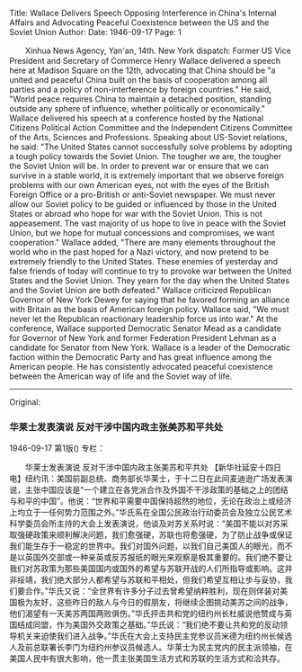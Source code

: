 Title: Wallace Delivers Speech Opposing Interference in China's Internal Affairs and Advocating Peaceful Coexistence between the US and the Soviet Union
Author:
Date: 1946-09-17
Page: 1

　　Xinhua News Agency, Yan'an, 14th. New York dispatch: Former US Vice President and Secretary of Commerce Henry Wallace delivered a speech here at Madison Square on the 12th, advocating that China should be "a united and peaceful China built on the basis of cooperation among all parties and a policy of non-interference by foreign countries." He said, "World peace requires China to maintain a detached position, standing outside any sphere of influence, whether politically or economically." Wallace delivered his speech at a conference hosted by the National Citizens Political Action Committee and the Independent Citizens Committee of the Arts, Sciences and Professions. Speaking about US-Soviet relations, he said: "The United States cannot successfully solve problems by adopting a tough policy towards the Soviet Union. The tougher we are, the tougher the Soviet Union will be. In order to prevent war or ensure that we can survive in a stable world, it is extremely important that we observe foreign problems with our own American eyes, not with the eyes of the British Foreign Office or a pro-British or anti-Soviet newspaper. We must never allow our Soviet policy to be guided or influenced by those in the United States or abroad who hope for war with the Soviet Union. This is not appeasement. The vast majority of us hope to live in peace with the Soviet Union, but we hope for mutual concessions and compromises, we want cooperation." Wallace added, "There are many elements throughout the world who in the past hoped for a Nazi victory, and now pretend to be extremely friendly to the United States. These enemies of yesterday and false friends of today will continue to try to provoke war between the United States and the Soviet Union. They yearn for the day when the United States and the Soviet Union are both defeated." Wallace criticized Republican Governor of New York Dewey for saying that he favored forming an alliance with Britain as the basis of American foreign policy. Wallace said, "We must never let the Republican reactionary leadership force us into war." At the conference, Wallace supported Democratic Senator Mead as a candidate for Governor of New York and former Federation President Lehman as a candidate for Senator from New York. Wallace is a leader of the Democratic faction within the Democratic Party and has great influence among the American people. He has consistently advocated peaceful coexistence between the American way of life and the Soviet way of life.



<hr /> 

Original: 


### 华莱士发表演说  反对干涉中国内政主张美苏和平共处

1946-09-17
第1版()
专栏：

　　华莱士发表演说
    反对干涉中国内政主张美苏和平共处
    【新华社延安十四日电】纽约讯：美国前副总统、商务部长华莱士，于十二日在此间麦迪逊广场发表演说，主张中国应该是“一个建立在各党派合作及外国不干涉政策的基础之上的团结与和平的中国”。他说：“世界和平需要中国保持超然的地位，无论在政治上或经济上均立于一任何势力范围之外。”华氏系在全国公民政治行动委员会及独立公民艺术科学委员会所主持的大会上发表演说，他谈及对苏关系时说：“美国不能以对苏采取强硬政策来顺利解决问题，我们愈强硬，苏联也将愈强硬，为了防止战争或保证我们能生存于一稳定的世界中。我们对国外问题，以我们自己美国人的眼光，而不是以英国外交部或一种亲英或反苏报纸的眼光来观察是极其重要的。我们绝不要让我们对苏政策为那些美国国内或国外的希望与苏联开战的人们所指导或影响。这并非绥靖，我们绝大部分人都希望与苏联和平相处，但我们希望互相让步与妥协，我们要合作。”华氏又说：“全世界有许多分子过去曾希望纳粹胜利，现在则佯装对美国极为友好，这些昨日的敌人与今日的假朋友，将继续企图挑动美苏之间的战争，他们渴望有一天美苏两国两败俱伤。”华氏抨击共和党的纽约州长杜威说他赞成与英国结成同盟，作为美国外交政策之基础。”华氏说：“我们绝不要让共和党的反动领导机关来迫使我们进入战争。”华氏在大会上支持民主党参议员米德为纽约州长候选人及前总联署长李门为纽约州参议员候选人。华莱士为民主党内的民主派领袖，在美国人民中有很大影响，他一贯主张美国生活方式和苏联的生活方式和洽共存。
